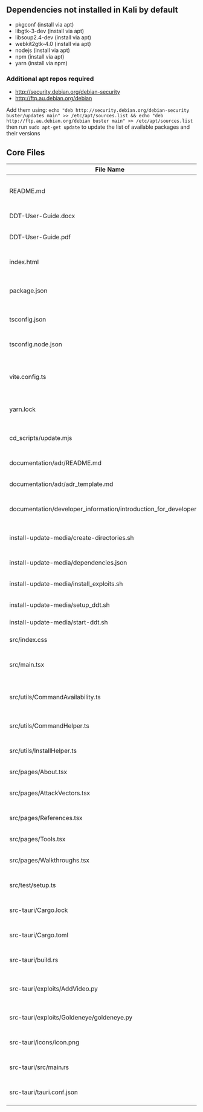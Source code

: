 ## Dependencies not installed in Kali by default

-   pkgconf (install via apt)
-   libgtk-3-dev (install via apt)
-   libsoup2.4-dev (install via apt)
-   webkit2gtk-4.0 (install via apt)
-   nodejs (install via apt)
-   npm (install via apt)
-   yarn (install via npm)

### Additional apt repos required

-   http://security.debian.org/debian-security
-   http://ftp.au.debian.org/debian

Add them using: `echo "deb http://security.debian.org/debian-security buster/updates main" >> /etc/apt/sources.list && echo "deb http://ftp.au.debian.org/debian buster main" >> /etc/apt/sources.list` then run `sudo apt-get update` to update the list of available packages and their versions

## Core Files

| File Name                                                          | Description                                      | Path                                                                 |
| ------------------------------------------------------------------ | ------------------------------------------------ | -------------------------------------------------------------------- |
| README.md                                                          | Project overview and basic instructions          | ./README.md                                                          |
| DDT-User-Guide.docx                                                | User guide for the project                       | ./DDT-User-Guide.docx                                                |
| DDT-User-Guide.pdf                                                 | PDF version of the user guide                    | ./DDT-User-Guide.pdf                                                 |
| index.html                                                         | Main HTML file for the application               | ./index.html                                                         |
| package.json                                                       | Defines project dependencies and scripts         | ./package.json                                                       |
| tsconfig.json                                                      | TypeScript configuration file                    | ./tsconfig.json                                                      |
| tsconfig.node.json                                                 | TypeScript configuration for Node.js             | ./tsconfig.node.json                                                 |
| vite.config.ts                                                     | Vite configuration file for building the project | ./vite.config.ts                                                     |
| yarn.lock                                                          | Yarn dependency lock file                        | ./yarn.lock                                                          |
| cd_scripts/update.mjs                                              | Script for updating project components           | ./cd_scripts/update.mjs                                              |
| documentation/adr/README.md                                        | ADR directory overview                           | ./documentation/adr/README.md                                        |
| documentation/adr/adr_template.md                                  | Template for ADR documents                       | ./documentation/adr/adr_template.md                                  |
| documentation/developer_information/introduction_for_developers.md | Introduction for new developers                  | ./documentation/developer_information/introduction_for_developers.md |
| install-update-media/create-directories.sh                         | Script to create necessary directories           | ./install-update-media/create-directories.sh                         |
| install-update-media/dependencies.json                             | JSON file for dependencies                       | ./install-update-media/dependencies.json                             |
| install-update-media/install_exploits.sh                           | Script for installing exploits                   | ./install-update-media/install_exploits.sh                           |
| install-update-media/setup_ddt.sh                                  | Setup script for DDT                             | ./install-update-media/setup_ddt.sh                                  |
| install-update-media/start-ddt.sh                                  | Script to start DDT                              | ./install-update-media/start-ddt.sh                                  |
| src/index.css                                                      | CSS file for main styling                        | ./src/index.css                                                      |
| src/main.tsx                                                       | Main TypeScript file for the application         | ./src/main.tsx                                                       |
| src/utils/CommandAvailability.ts                                   | Utility for checking command availability        | ./src/utils/CommandAvailability.ts                                   |
| src/utils/CommandHelper.ts                                         | Utility for command helpers                      | ./src/utils/CommandHelper.ts                                         |
| src/utils/InstallHelper.ts                                         | Utility for installation helpers                 | ./src/utils/InstallHelper.ts                                         |
| src/pages/About.tsx                                                | About page component                             | ./src/pages/About.tsx                                                |
| src/pages/AttackVectors.tsx                                        | Attack vectors page component                    | ./src/pages/AttackVectors.tsx                                        |
| src/pages/References.tsx                                           | References page component                        | ./src/pages/References.tsx                                           |
| src/pages/Tools.tsx                                                | Tools page component                             | ./src/pages/Tools.tsx                                                |
| src/pages/Walkthroughs.tsx                                         | Walkthroughs page component                      | ./src/pages/Walkthroughs.tsx                                         |
| src/test/setup.ts                                                  | Test setup file for TypeScript                   | ./src/test/setup.ts                                                  |
| src-tauri/Cargo.lock                                               | Cargo lock file for Rust project                 | ./src-tauri/Cargo.lock                                               |
| src-tauri/Cargo.toml                                               | Cargo configuration file for Rust                | ./src-tauri/Cargo.toml                                               |
| src-tauri/build.rs                                                 | Build script for Rust project                    | ./src-tauri/build.rs                                                 |
| src-tauri/exploits/AddVideo.py                                     | Python exploit script for adding videos          | ./src-tauri/exploits/AddVideo.py                                     |
| src-tauri/exploits/Goldeneye/goldeneye.py                          | Python script for Goldeneye exploit              | ./src-tauri/exploits/Goldeneye/goldeneye.py                          |
| src-tauri/icons/icon.png                                           | Icon file for the application                    | ./src-tauri/icons/icon.png                                           |
| src-tauri/src/main.rs                                              | Main Rust file for Tauri application             | ./src-tauri/src/main.rs                                              |
| src-tauri/tauri.conf.json                                          | Tauri configuration file                         | ./src-tauri/tauri.conf.json                                          |

